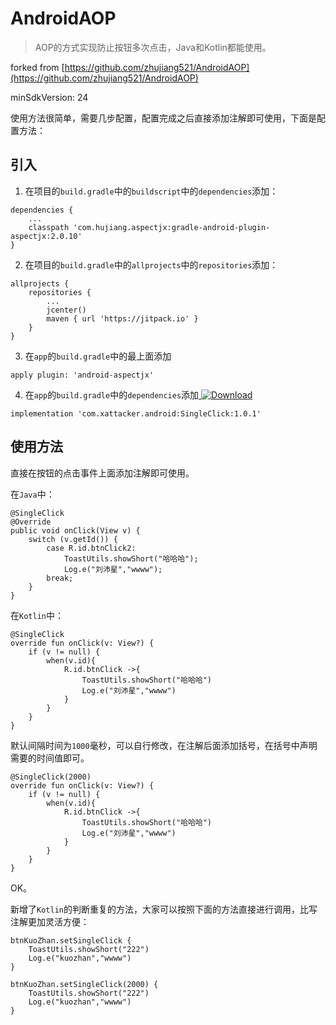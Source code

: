 # AndroidAOP

> AOP的方式实现防止按钮多次点击，Java和Kotlin都能使用。<br>

forked from [https://github.com/zhujiang521/AndroidAOP](https://github.com/zhujiang521/AndroidAOP) 

minSdkVersion: 24

使用方法很简单，需要几步配置，配置完成之后直接添加注解即可使用，下面是配置方法：

## 引入

1. 在项目的`build.gradle`中的`buildscript`中的`dependencies`添加：

```
dependencies {
    ...
    classpath 'com.hujiang.aspectjx:gradle-android-plugin-aspectjx:2.0.10'
}
```

2. 在项目的`build.gradle`中的`allprojects`中的`repositories`添加：

```
allprojects {
    repositories {
        ...
        jcenter()
        maven { url 'https://jitpack.io' }
    }
}
```

3. 在`app`的`build.gradle`中的最上面添加

```
apply plugin: 'android-aspectjx'
```

4. 在`app`的`build.gradle`中的`dependencies`添加[ ![Download](https://api.bintray.com/packages/xattacker/maven/SingleClick/images/download.svg?version=1.0.1) ](https://bintray.com/xattacker/maven/SingleClick/1.0.1/link)

```
implementation 'com.xattacker.android:SingleClick:1.0.1'
```

## 使用方法

直接在按钮的点击事件上面添加注解即可使用。

在`Java`中：

```
@SingleClick
@Override
public void onClick(View v) {
    switch (v.getId()) {
        case R.id.btnClick2:
            ToastUtils.showShort("哈哈哈");
            Log.e("刘沛星","wwww");
        break;
    }
}
```

在`Kotlin`中：

```
@SingleClick
override fun onClick(v: View?) {
    if (v != null) {
        when(v.id){
            R.id.btnClick ->{
                ToastUtils.showShort("哈哈哈")
                Log.e("刘沛星","wwww")
            }
        }
    }
}
```

默认间隔时间为`1000`毫秒，可以自行修改，在注解后面添加括号，在括号中声明需要的时间值即可。

```
@SingleClick(2000)
override fun onClick(v: View?) {
    if (v != null) {
        when(v.id){
            R.id.btnClick ->{
                ToastUtils.showShort("哈哈哈")
                Log.e("刘沛星","wwww")
            }
        }
    }
}
```

OK。

新增了`Kotlin`的判断重复的方法，大家可以按照下面的方法直接进行调用，比写注解更加灵活方便：

```
btnKuoZhan.setSingleClick {
    ToastUtils.showShort("222")
    Log.e("kuozhan","wwww")
}

btnKuoZhan.setSingleClick(2000) {
    ToastUtils.showShort("222")
    Log.e("kuozhan","wwww")
}
```
